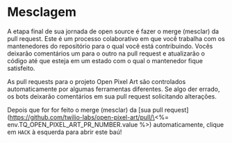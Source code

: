 # Mesclagem

A etapa final de sua jornada de open source é fazer o merge (mesclar) da pull request. Este é um processo colaborativo em que você trabalha com os mantenedores do repositório para o qual você está contribuindo. Vocês deixarão comentários um para o outro na pull request e atualizarão o código até que esteja em um estado com o qual o mantenedor fique satisfeito.

As pull requests para o projeto Open Pixel Art são controlados automaticamente por algumas ferramentas diferentes. Se algo der errado, os bots deixarão comentários em sua pull request solicitando alterações.

Depois que for for feito o merge (mesclar) da \[sua pull request](https://github.com/twilio-labs/open-pixel-art/pull/\<%= env.TQ_OPEN_PIXEL_ART_PR_NUMBER.value %>)  automaticamente, clique em `HACK` à esquerda para abrir este baú!